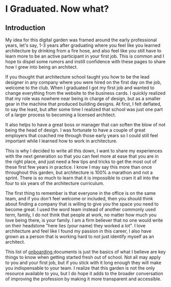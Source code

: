 # I Graduated. Now what?

## Introduction

My idea for this digital garden was framed around the early professional years, let's say, 1-3 years after graduating where you feel like you learned architecture by drinking from a fire hose, and also feel like you still have to learn more to be an active participant in your first job. This is common and I hope to dispel some rumors and instill confidence with these pages to share how I grew into being an architect.&#x20;

If you thought that architecture school taught you how to be the lead designer in any company where you were hired on the first day on the job, welcome to the club. When I graduated I got my first job and wanted to change everything from the website to the business cards. I quickly realized that my role was nowhere near being in charge of design, but as a smaller gear in the machine that produced building designs. At first, I felt deflated, to say the least, but after some time I realized that school was just one part of a larger process to becoming a licensed architect.&#x20;

It also helps to have a great boss or manager that can soften the blow of not being the head of design. I was fortunate to have a couple of great employers that coached me through those early years so I could still feel important while I learned how to work in architecture.&#x20;

This is why I decided to write all this down, I want to share my experiences with the next generation so that you can feel more at ease that you are in the right place, and just need a few tips and tricks to get the most out of these first few years in practice. I know I may say this more than once throughout this garden, but architecture is 100% a marathon and not a sprint. There is so much to learn that it is impossible to cram it all into the four to six years of the architecture curriculum.&#x20;

The first thing to remember is that everyone in the office is on the same team, and if you don't feel welcome or included, then you should think about finding a company that is willing to give you the space you need to become great. I used the word team instead of another commonly used term, family, I do not think that people at work, no matter how much you love being there, is your family. I am a firm believer that no one would write on their headstone "here lies (your name) they worked a lot". I love architecture and feel like I found my passion in this career, I also have grown as a person that is working hard to not just identify myself as an architect.&#x20;

This list of [onboarding ](the-basics.md)documents is just the basics of what I believe are key things to know when getting started fresh out of school. Not all may apply to you and your first job, but if you stick with it long enough they will make you indispensable to your team. I realize that this garden is not the only resource available to you, but I do hope it adds to the broader conversation of improving the profession by making it more transparent and accessible.&#x20;
